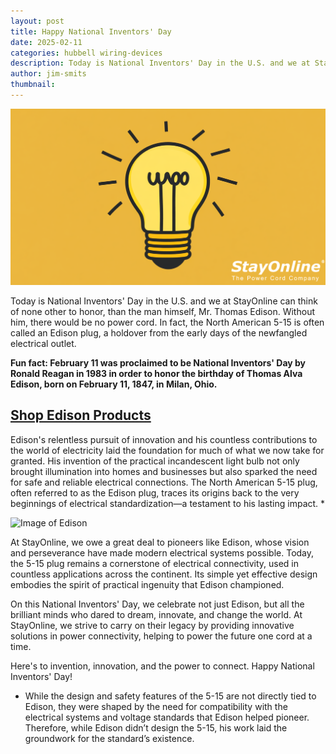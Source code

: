 ```yaml
---
layout: post
title: Happy National Inventors' Day
date: 2025-02-11
categories: hubbell wiring-devices
description: Today is National Inventors' Day in the U.S. and we at StayOnline can think of none other to honor, than the man himself, Mr. Thomas Edison. Without him, there would be no power cord.
author: jim-smits
thumbnail:
---
```

![A graphic depicting a cartoon lightbulb.](/assets/images/posts/edison-light-bulb-1.png "Happy National Inventors' Day")

Today is National Inventors' Day in the U.S. and we at StayOnline can think of none other to honor, than the man himself, Mr. Thomas Edison. Without him, there would be no power cord. In fact, the North American 5-15 is often called an Edison plug, a holdover from the early days of the newfangled electrical outlet.

**Fun fact: February 11 was proclaimed to be National Inventors' Day by Ronald Reagan in 1983 in order to honor the birthday of Thomas Alva Edison, born on February 11, 1847, in Milan, Ohio.**

## [Shop Edison Products](https://www.stayonline.com/edison/)

Edison's relentless pursuit of innovation and his countless contributions to the world of electricity laid the foundation for much of what we now take for granted. His invention of the practical incandescent light bulb not only brought illumination into homes and businesses but also sparked the need for safe and reliable electrical connections. The North American 5-15 plug, often referred to as the Edison plug, traces its origins back to the very beginnings of electrical standardization—a testament to his lasting impact. *

![Image of Edison](https://www.stayonline.com/images/blog/thomas_alva_edison.jpg)

At StayOnline, we owe a great deal to pioneers like Edison, whose vision and perseverance have made modern electrical systems possible. Today, the 5-15 plug remains a cornerstone of electrical connectivity, used in countless applications across the continent. Its simple yet effective design embodies the spirit of practical ingenuity that Edison championed.

On this National Inventors' Day, we celebrate not just Edison, but all the brilliant minds who dared to dream, innovate, and change the world. At StayOnline, we strive to carry on their legacy by providing innovative solutions in power connectivity, helping to power the future one cord at a time.

Here's to invention, innovation, and the power to connect. Happy National Inventors' Day!

* While the design and safety features of the 5-15 are not directly tied to Edison, they were shaped by the need for compatibility with the electrical systems and voltage standards that Edison helped pioneer. Therefore, while Edison didn’t design the 5-15, his work laid the groundwork for the standard’s existence.